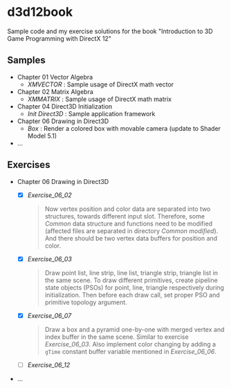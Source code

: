 # d3d12book

Sample code and my exercise solutions for the book "Introduction to 3D Game Programming with DirectX 12"



## Samples

* Chapter 01 Vector Algebra
  * *XMVECTOR* : Sample usage of DirectX math vector
* Chapter 02 Matrix Algebra
  * *XMMATRIX* : Sample usage of DirectX math matrix
* Chapter 04 Direct3D Initialization
  * *Init Direct3D* : Sample application framework
* Chapter 06 Drawing in Direct3D 
  * *Box* : Render a colored box with movable camera (update to Shader Model 5.1)
* ...



## Exercises

* Chapter 06 Drawing in Direct3D
  * [x] *Exercise_06_02*

    > Now vertex position and color data are separated into two structures, towards different input slot. Therefore, some *Common* data structure and functions need to be modified (affected files are separated in directory *Common modified*). And there should be two vertex data buffers for position and color.

  * [x] *Exercise_06_03*

    > Draw point list, line strip, line list, triangle strip, triangle list in the same scene. To draw different primitives, create pipeline state objects (PSOs) for point, line, triangle respectively during initialization. Then before each draw call, set proper PSO and primitive topology argument.

  * [x] *Exercise_06_07*
  
    > Draw a box and a pyramid one-by-one with merged vertex and index buffer in the same scene. Similar to exercise *Exercise_06_03*. Also implement color changing by adding a `gTime` constant buffer variable mentioned in *Exercise_06_06*.
  
  * [ ] *Exercise_06_12*
* ...